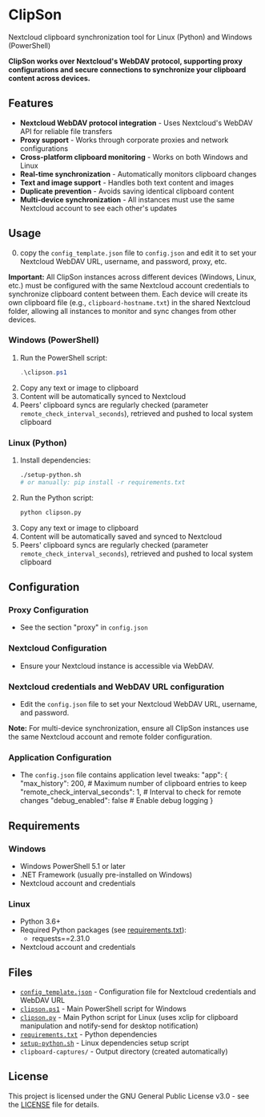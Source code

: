 # ClipSon
Nextcloud clipboard synchronization tool for Linux (Python) and Windows (PowerShell)

**ClipSon works over Nextcloud's WebDAV protocol, supporting proxy configurations and secure connections to synchronize your clipboard content across devices.**

## Features

- **Nextcloud WebDAV protocol integration** - Uses Nextcloud's WebDAV API for reliable file transfers
- **Proxy support** - Works through corporate proxies and network configurations
- **Cross-platform clipboard monitoring** - Works on both Windows and Linux
- **Real-time synchronization** - Automatically monitors clipboard changes
- **Text and image support** - Handles both text content and images
- **Duplicate prevention** - Avoids saving identical clipboard content
- **Multi-device synchronization** - All instances must use the same Nextcloud account to see each other's updates

## Usage

0. copy the `config_template.json` file to `config.json` and edit it to set your Nextcloud WebDAV URL, username, and password, proxy, etc.

**Important:** All ClipSon instances across different devices (Windows, Linux, etc.) must be configured with the same Nextcloud account credentials to synchronize clipboard content between them. Each device will create its own clipboard file (e.g., `clipboard-hostname.txt`) in the shared Nextcloud folder, allowing all instances to monitor and sync changes from other devices.

### Windows (PowerShell)

1. Run the PowerShell script:
   ```powershell
   .\clipson.ps1
   ```
2. Copy any text or image to clipboard
3. Content will be automatically synced to Nextcloud
4. Peers' clipboard syncs are regularly checked (parameter `remote_check_interval_seconds`), retrieved and pushed to local system clipboard

### Linux (Python)

1. Install dependencies:
   ```bash
   ./setup-python.sh
   # or manually: pip install -r requirements.txt
   ```
2. Run the Python script:
   ```bash
   python clipson.py
   ```
3. Copy any text or image to clipboard
4. Content will be automatically saved and synced to Nextcloud
5. Peers' clipboard syncs are regularly checked (parameter `remote_check_interval_seconds`), retrieved and pushed to local system clipboard

## Configuration

### Proxy Configuration
- See the section "proxy" in `config.json`

### Nextcloud Configuration
- Ensure your Nextcloud instance is accessible via WebDAV.
### Nextcloud credentials and WebDAV URL configuration 
- Edit the `config.json` file to set your Nextcloud WebDAV URL, username, and password.
  
**Note:** For multi-device synchronization, ensure all ClipSon instances use the same Nextcloud account and remote folder configuration.

### Application Configuration
- The `config.json` file contains application level tweaks:
"app": {
        "max_history": 200, # Maximum number of clipboard entries to keep
        "remote_check_interval_seconds": 1, # Interval to check for remote changes
        "debug_enabled": false # Enable debug logging
    }

## Requirements

### Windows
- Windows PowerShell 5.1 or later
- .NET Framework (usually pre-installed on Windows)
- Nextcloud account and credentials

### Linux
- Python 3.6+
- Required Python packages (see [requirements.txt](requirements.txt)):
  - requests==2.31.0
- Nextcloud account and credentials

## Files

- [`config_template.json`](config_template.json) - Configuration file for Nextcloud credentials and WebDAV URL
- [`clipson.ps1`](clipson.ps1) - Main PowerShell script for Windows
- [`clipson.py`](clipson.py) - Main Python script for Linux (uses xclip for clipboard manipulation and notify-send for desktop notification)
- [`requirements.txt`](requirements.txt) - Python dependencies
- [`setup-python.sh`](setup-python.sh) - Linux dependencies setup script
- `clipboard-captures/` - Output directory (created automatically)

## License

This project is licensed under the GNU General Public License v3.0 - see the [LICENSE](LICENSE) file for details.
